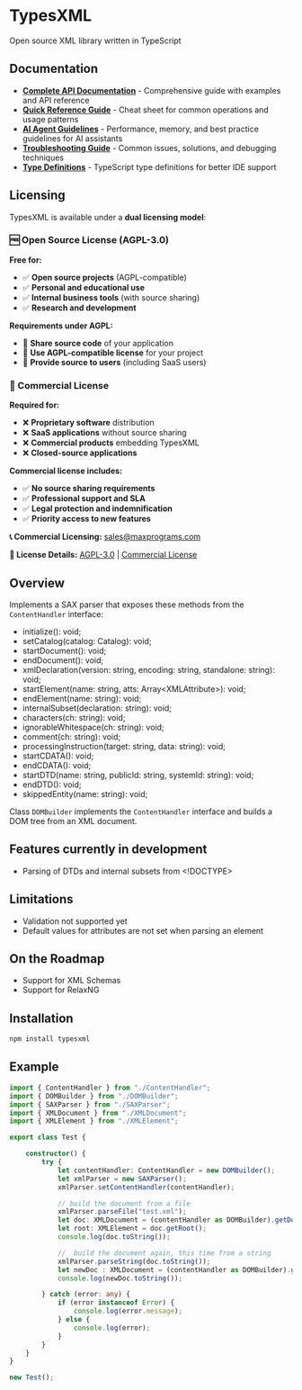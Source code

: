 # TypesXML

Open source XML library written in TypeScript

## Documentation

- **[Complete API Documentation](./API_DOCUMENTATION.md)** - Comprehensive guide with examples and API reference
- **[Quick Reference Guide](./QUICK_REFERENCE.md)** - Cheat sheet for common operations and usage patterns
- **[AI Agent Guidelines](./AI_AGENT_GUIDELINES.md)** - Performance, memory, and best practice guidelines for AI assistants
- **[Troubleshooting Guide](./TROUBLESHOOTING.md)** - Common issues, solutions, and debugging techniques
- **[Type Definitions](./API_TYPES.d.ts)** - TypeScript type definitions for better IDE support

## Licensing

TypesXML is available under a **dual licensing model**:

### 🆓 Open Source License (AGPL-3.0)

**Free for:**

- ✅ **Open source projects** (AGPL-compatible)
- ✅ **Personal and educational use**
- ✅ **Internal business tools** (with source sharing)
- ✅ **Research and development**

**Requirements under AGPL:**

- 📝 **Share source code** of your application
- 📝 **Use AGPL-compatible license** for your project
- 📝 **Provide source to users** (including SaaS users)

### 💼 Commercial License

**Required for:**

- ❌ **Proprietary software** distribution
- ❌ **SaaS applications** without source sharing
- ❌ **Commercial products** embedding TypesXML
- ❌ **Closed-source applications**

**Commercial license includes:**

- ✅ **No source sharing requirements**
- ✅ **Professional support and SLA**
- ✅ **Legal protection and indemnification**
- ✅ **Priority access to new features**

**📞 Commercial Licensing:** [sales@maxprograms.com](mailto:sales@maxprograms.com)

**📄 License Details:** [AGPL-3.0](./LICENSE) | [Commercial License](./LICENSE-COMMERCIAL.md)

## Overview

Implements a SAX parser that exposes these methods from the `ContentHandler` interface:

- initialize(): void;
- setCatalog(catalog: Catalog): void;
- startDocument(): void;
- endDocument(): void;
- xmlDeclaration(version: string, encoding: string, standalone: string): void;
- startElement(name: string, atts: Array\<XMLAttribute>): void;
- endElement(name: string): void;
- internalSubset(declaration: string): void;
- characters(ch: string): void;
- ignorableWhitespace(ch: string): void;
- comment(ch: string): void;
- processingInstruction(target: string, data: string): void;
- startCDATA(): void;
- endCDATA(): void;
- startDTD(name: string, publicId: string, systemId: string): void;
- endDTD(): void;
- skippedEntity(name: string): void;

Class `DOMBuilder` implements the `ContentHandler` interface and builds a DOM tree from an XML document.

## Features currently in development

- Parsing of DTDs and internal subsets from <!DOCTYPE>

## Limitations

- Validation not supported yet
- Default values for attributes are not set when parsing an element

## On the Roadmap

- Support for XML Schemas
- Support for RelaxNG

## Installation

```bash
npm install typesxml
```

## Example

```TypeScript
import { ContentHandler } from "./ContentHandler";
import { DOMBuilder } from "./DOMBuilder";
import { SAXParser } from "./SAXParser";
import { XMLDocument } from "./XMLDocument";
import { XMLElement } from "./XMLElement";

export class Test {

    constructor() {
        try {
            let contentHandler: ContentHandler = new DOMBuilder();
            let xmlParser = new SAXParser();
            xmlParser.setContentHandler(contentHandler);

            // build the document from a file
            xmlParser.parseFile("test.xml");
            let doc: XMLDocument = (contentHandler as DOMBuilder).getDocument();
            let root: XMLElement = doc.getRoot();
            console.log(doc.toString());

            //  build the document again, this time from a string
            xmlParser.parseString(doc.toString());
            let newDoc : XMLDocument = (contentHandler as DOMBuilder).getDocument();
            console.log(newDoc.toString());

        } catch (error: any) {
            if (error instanceof Error) {
                console.log(error.message);
            } else {
                console.log(error);
            }
        }
    }
}

new Test();
```
